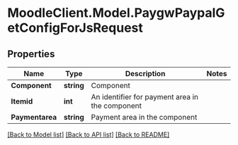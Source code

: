 # MoodleClient.Model.PaygwPaypalGetConfigForJsRequest

## Properties

Name | Type | Description | Notes
------------ | ------------- | ------------- | -------------
**Component** | **string** | Component | 
**Itemid** | **int** | An identifier for payment area in the component | 
**Paymentarea** | **string** | Payment area in the component | 

[[Back to Model list]](../README.md#documentation-for-models) [[Back to API list]](../README.md#documentation-for-api-endpoints) [[Back to README]](../README.md)


